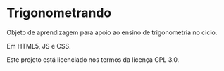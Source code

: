 # Trigonometrando
Objeto de aprendizagem para apoio ao ensino de trigonometria no ciclo.

Em HTML5, JS e CSS.

Este projeto está licenciado nos termos da licença GPL 3.0.
